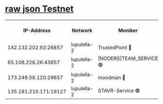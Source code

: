 [raw json Testnet](https://rpc-check.jaclalt.stavr.tech/jaclalt/rpc-jaclalt-result.json)
=

<table><tr><th>IP-Address</th><th>Network</th><th>Moniker</th><th>Latest Block Height</th><th>Earliest Block Height</th><th>Catching Up</th><th>Tx Index</th><th>Voting Power</th><th>Scan Time</th></tr><tr><td>142.132.202.92:26857</td><td>lupulella-2</td><td>TrustedPoint 🔴</td><td>6617696</td><td>6282001</td><td>False</td><td>off</td><td>5</td><td>2024-02-11T12:00:10.584847277UTC</td></tr><tr><td>65.108.226.26:43657</td><td>lupulella-2</td><td>[NODERS]TEAM_SERVICE 🟢</td><td>6617696</td><td>6282001</td><td>False</td><td>on</td><td>0</td><td>2024-02-11T12:00:10.983175639UTC</td></tr><tr><td>173.249.56.120:29657</td><td>lupulella-2</td><td>moodman 🔴</td><td>6617696</td><td>6517696</td><td>False</td><td>off</td><td>940134</td><td>2024-02-11T12:00:10.346079468UTC</td></tr><tr><td>135.181.210.171:19127</td><td>lupulella-2</td><td>STAVR-Service 🟢</td><td>6617695</td><td>6615001</td><td>False</td><td>on</td><td>0</td><td>2024-02-11T12:00:01.832202798UTC</td></tr></table>
